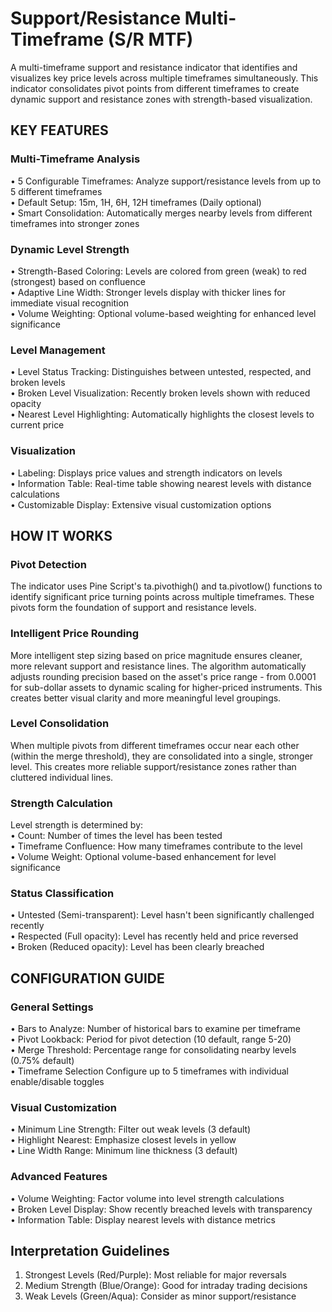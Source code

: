 # Support/Resistance Multi-Timeframe (S/R MTF)

A multi-timeframe support and resistance indicator that identifies and visualizes key price levels across multiple timeframes simultaneously. This indicator consolidates pivot points from different timeframes to create dynamic support and resistance zones with strength-based visualization.

## KEY FEATURES

### Multi-Timeframe Analysis
• 5 Configurable Timeframes: Analyze support/resistance levels from up to 5 different timeframes  
• Default Setup: 15m, 1H, 6H, 12H timeframes (Daily optional)  
• Smart Consolidation: Automatically merges nearby levels from different timeframes into stronger zones

### Dynamic Level Strength
• Strength-Based Coloring: Levels are colored from green (weak) to red (strongest) based on confluence  
• Adaptive Line Width: Stronger levels display with thicker lines for immediate visual recognition  
• Volume Weighting: Optional volume-based weighting for enhanced level significance

### Level Management
• Level Status Tracking: Distinguishes between untested, respected, and broken levels  
• Broken Level Visualization: Recently broken levels shown with reduced opacity  
• Nearest Level Highlighting: Automatically highlights the closest levels to current price

### Visualization
• Labeling: Displays price values and strength indicators on levels  
• Information Table: Real-time table showing nearest levels with distance calculations  
• Customizable Display: Extensive visual customization options

## HOW IT WORKS

### Pivot Detection
The indicator uses Pine Script's ta.pivothigh() and ta.pivotlow() functions to identify significant price turning points across multiple timeframes. These pivots form the foundation of support and resistance levels.

### Intelligent Price Rounding
More intelligent step sizing based on price magnitude ensures cleaner, more relevant support and resistance lines. The algorithm automatically adjusts rounding precision based on the asset's price range - from 0.0001 for sub-dollar assets to dynamic scaling for higher-priced instruments. This creates better visual clarity and more meaningful level groupings.

### Level Consolidation
When multiple pivots from different timeframes occur near each other (within the merge threshold), they are consolidated into a single, stronger level. This creates more reliable support/resistance zones rather than cluttered individual lines.

### Strength Calculation
Level strength is determined by:  
• Count: Number of times the level has been tested  
• Timeframe Confluence: How many timeframes contribute to the level  
• Volume Weight: Optional volume-based enhancement for level significance

### Status Classification
• Untested (Semi-transparent): Level hasn't been significantly challenged recently  
• Respected (Full opacity): Level has recently held and price reversed  
• Broken (Reduced opacity): Level has been clearly breached

## CONFIGURATION GUIDE

### General Settings
• Bars to Analyze: Number of historical bars to examine per timeframe  
• Pivot Lookback: Period for pivot detection (10 default, range 5-20)  
• Merge Threshold: Percentage range for consolidating nearby levels (0.75% default)  
• Timeframe Selection Configure up to 5 timeframes with individual enable/disable toggles

### Visual Customization
• Minimum Line Strength: Filter out weak levels (3 default)  
• Highlight Nearest: Emphasize closest levels in yellow  
• Line Width Range: Minimum line thickness (3 default)

### Advanced Features
• Volume Weighting: Factor volume into level strength calculations  
• Broken Level Display: Show recently breached levels with transparency  
• Information Table: Display nearest levels with distance metrics

## Interpretation Guidelines

1. Strongest Levels (Red/Purple): Most reliable for major reversals
2. Medium Strength (Blue/Orange): Good for intraday trading decisions
3. Weak Levels (Green/Aqua): Consider as minor support/resistance
